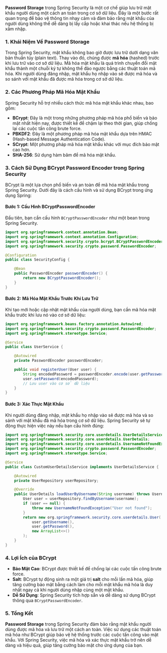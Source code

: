 **Password Storage** trong Spring Security là một cơ chế giúp lưu trữ mật khẩu người dùng một cách an toàn trong cơ sở dữ liệu. Đây là một bước rất quan trọng để bảo vệ thông tin nhạy cảm và đảm bảo rằng mật khẩu của người dùng không thể dễ dàng bị lấy cắp hoặc khai thác nếu hệ thống bị xâm nhập.

### 1. Khái Niệm Về Password Storage

Trong Spring Security, mật khẩu không bao giờ được lưu trữ dưới dạng văn bản thuần túy (plain text). Thay vào đó, chúng được **mã hóa** (hashed) trước khi lưu trữ vào cơ sở dữ liệu. Mã hóa mật khẩu là quá trình chuyển đổi mật khẩu thành một chuỗi ký tự không thể đảo ngược bằng các thuật toán mã hóa. Khi người dùng đăng nhập, mật khẩu họ nhập vào sẽ được mã hóa và so sánh với mật khẩu đã được mã hóa trong cơ sở dữ liệu.

### 2. Các Phương Pháp Mã Hóa Mật Khẩu

Spring Security hỗ trợ nhiều cách thức mã hóa mật khẩu khác nhau, bao gồm:

- **BCrypt**: Đây là một trong những phương pháp mã hóa phổ biến và bảo mật nhất hiện nay, được thiết kế để chậm lại theo thời gian, giúp chống lại các cuộc tấn công brute force.
- **PBKDF2**: Đây là một phương pháp mã hóa mật khẩu dựa trên HMAC (Hash-based Message Authentication Code).
- **SCrypt**: Một phương pháp mã hóa mật khẩu khác với mục đích bảo mật cao hơn.
- **SHA-256**: Sử dụng hàm băm để mã hóa mật khẩu.

### 3. Cách Sử Dụng BCrypt Password Encoder trong Spring Security

BCrypt là một lựa chọn phổ biến và an toàn để mã hóa mật khẩu trong Spring Security. Dưới đây là cách cấu hình và sử dụng BCrypt trong ứng dụng Spring:

#### Bước 1: Cấu Hình BCryptPasswordEncoder

Đầu tiên, bạn cần cấu hình `BCryptPasswordEncoder` như một bean trong Spring Security.

```java
import org.springframework.context.annotation.Bean;
import org.springframework.context.annotation.Configuration;
import org.springframework.security.crypto.bcrypt.BCryptPasswordEncoder;
import org.springframework.security.crypto.password.PasswordEncoder;

@Configuration
public class SecurityConfig {

    @Bean
    public PasswordEncoder passwordEncoder() {
        return new BCryptPasswordEncoder();
    }
}
```

#### Bước 2: Mã Hóa Mật Khẩu Trước Khi Lưu Trữ

Khi tạo mới hoặc cập nhật mật khẩu của người dùng, bạn cần mã hóa mật khẩu trước khi lưu nó vào cơ sở dữ liệu:

```java
import org.springframework.beans.factory.annotation.Autowired;
import org.springframework.security.crypto.password.PasswordEncoder;
import org.springframework.stereotype.Service;

@Service
public class UserService {

    @Autowired
    private PasswordEncoder passwordEncoder;

    public void registerUser(User user) {
        String encodedPassword = passwordEncoder.encode(user.getPassword());
        user.setPassword(encodedPassword);
        // Lưu user vào cơ sở dữ liệu
    }
}
```

#### Bước 3: Xác Thực Mật Khẩu

Khi người dùng đăng nhập, mật khẩu họ nhập vào sẽ được mã hóa và so sánh với mật khẩu đã mã hóa trong cơ sở dữ liệu. Spring Security sẽ tự động thực hiện việc này nếu bạn cấu hình đúng:

```java
import org.springframework.security.core.userdetails.UserDetailsService;
import org.springframework.security.core.userdetails.UserDetails;
import org.springframework.security.core.userdetails.UsernameNotFoundException;
import org.springframework.security.crypto.password.PasswordEncoder;
import org.springframework.stereotype.Service;

@Service
public class CustomUserDetailsService implements UserDetailsService {

    @Autowired
    private UserRepository userRepository;

    @Override
    public UserDetails loadUserByUsername(String username) throws UsernameNotFoundException {
        User user = userRepository.findByUsername(username);
        if (user == null) {
            throw new UsernameNotFoundException("User not found");
        }
        return new org.springframework.security.core.userdetails.User(
            user.getUsername(), 
            user.getPassword(), 
            new ArrayList<>()
        );
    }
}
```

### 4. Lợi Ích của BCrypt

- **Bảo Mật Cao**: BCrypt được thiết kế để chống lại các cuộc tấn công brute force.
- **Salt**: BCrypt tự động sinh ra một giá trị **salt** cho mỗi lần mã hóa, giúp tăng cường bảo mật bằng cách làm cho mỗi mật khẩu mã hóa là duy nhất ngay cả khi người dùng nhập cùng một mật khẩu.
- **Dễ Sử Dụng**: Spring Security tích hợp sẵn và dễ dàng sử dụng BCrypt thông qua `BCryptPasswordEncoder`.

### 5. Tổng Kết

**Password Storage** trong Spring Security đảm bảo rằng mật khẩu người dùng được mã hóa và lưu trữ một cách an toàn. Việc sử dụng các thuật toán mã hóa như BCrypt giúp bảo vệ hệ thống trước các cuộc tấn công vào mật khẩu. Với Spring Security, việc mã hóa và xác thực mật khẩu trở nên dễ dàng và hiệu quả, giúp tăng cường bảo mật cho ứng dụng của bạn.